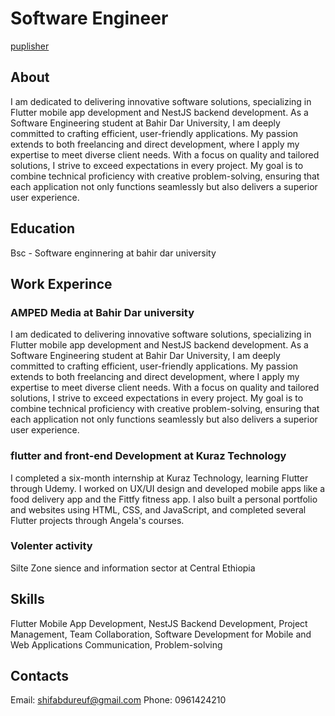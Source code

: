 # Software Engineer
[puplisher]("1.JPG")
## About
I am dedicated to delivering innovative software solutions, specializing in Flutter mobile app development and NestJS backend development. As a Software Engineering student at Bahir Dar University, I am deeply committed to crafting efficient, user-friendly applications. My passion extends to both freelancing and direct development, where I apply my expertise to meet diverse client needs. With a focus on quality and tailored solutions, I strive to exceed expectations in every project. My goal is to combine technical proficiency with creative problem-solving, ensuring that each application not only functions seamlessly but also delivers a superior user experience.
## Education
Bsc - Software enginnering at bahir dar university
## Work Experince
### AMPED Media at Bahir Dar university
I am dedicated to delivering innovative software solutions, specializing in Flutter mobile app development and NestJS backend development. As a Software Engineering student at Bahir Dar University, I am deeply committed to crafting efficient, user-friendly applications. My passion extends to both freelancing and direct development, where I apply my expertise to meet diverse client needs. With a focus on quality and tailored solutions, I strive to exceed expectations in every project. My goal is to combine technical proficiency with creative problem-solving, ensuring that each application not only functions seamlessly but also delivers a superior user experience.
###               flutter and front-end Development at Kuraz Technology
I completed a six-month internship at Kuraz Technology, learning Flutter through Udemy. I worked on UX/UI design and developed mobile apps like a food delivery app and the Fittfy fitness app. I also built a personal portfolio and websites using HTML, CSS, and JavaScript, and completed several Flutter projects through Angela's courses.
### Volenter activity 
Silte Zone sience and information sector at Central Ethiopia
## Skills
Flutter Mobile App Development,
NestJS Backend Development,
Project Management,
Team Collaboration,
Software Development for Mobile and Web Applications
Communication,
Problem-solving
## Contacts 
Email: shifabdureuf@gmail.com
Phone: 0961424210

